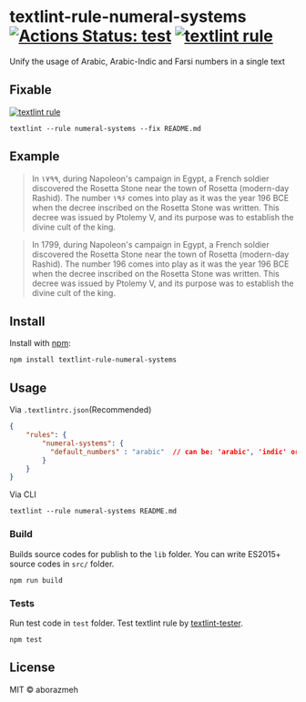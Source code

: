 # textlint-rule-numeral-systems [![Actions Status: test](https://github.com/aborazmeh/textlint-rule-numeral-systems/workflows/test/badge.svg)](https://github.com/aborazmeh/textlint-rule-numeral-systems/actions?query=workflow%3A"test") [![textlint rule](https://img.shields.io/badge/textlint-fixable-green.svg?style=social)](https://textlint.github.io/)

Unify the usage of Arabic, Arabic-Indic and Farsi numbers in a single text

## Fixable

[![textlint rule](https://img.shields.io/badge/textlint-fixable-green.svg?style=social)](https://textlint.github.io/) 

```
textlint --rule numeral-systems --fix README.md
```
## Example

> In ١٧٩٩, during Napoleon's campaign in Egypt, a French soldier discovered the Rosetta Stone near the town of Rosetta (modern-day Rashid). The number ۱۹۶ comes into play as it was the year 196 BCE when the decree inscribed on the Rosetta Stone was written. This decree was issued by Ptolemy V, and its purpose was to establish the divine cult of the king.

> In 1799, during Napoleon's campaign in Egypt, a French soldier discovered the Rosetta Stone near the town of Rosetta (modern-day Rashid). The number 196 comes into play as it was the year 196 BCE when the decree inscribed on the Rosetta Stone was written. This decree was issued by Ptolemy V, and its purpose was to establish the divine cult of the king.

## Install

Install with [npm](https://www.npmjs.com/):

    npm install textlint-rule-numeral-systems

## Usage

Via `.textlintrc.json`(Recommended)

```json
{
    "rules": {
        "numeral-systems": {
          "default_numbers" : "arabic"  // can be: 'arabic', 'indic' or 'persian
        }
    }
}
```

Via CLI

```
textlint --rule numeral-systems README.md
```

### Build

Builds source codes for publish to the `lib` folder.
You can write ES2015+ source codes in `src/` folder.

    npm run build

### Tests

Run test code in `test` folder.
Test textlint rule by [textlint-tester](https://github.com/textlint/textlint-tester).

    npm test

## License

MIT © aborazmeh

